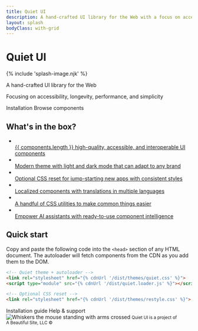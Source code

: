 ```yaml
---
title: Quiet UI
description: A hand-crafted UI library for the Web with a focus on accessibility, longevity, performance, and simplicity.
layout: splash
bodyClass: with-grid
---
```


<div class="splash">
<h1 class="quiet-vh">Quiet UI</h1>

{% include 'splash-image.njk' %}

<p class="subtitle">A hand-crafted UI library for the Web</p>

<p>Focusing on accessibility, longevity, performance, and simplicity</p>

<div class="splash-actions">

<quiet-button href="/docs/" variant="primary" size="xl" pill>
Installation
</quiet-button>

<quiet-button href="/components" size="xl" pill>
Browse components
</quiet-button>

</div>

<quiet-icon id="more-hint" label="Scroll down" name="chevron-down"></quiet-icon>
</div>

<div id="below-the-fold" class="below-splash">

<h2 data-no-anchor>What's in the box?</h2>

<ul class="features-grid">
  <li>
    <a class="stretch" href="/components">
      <quiet-icon name="packages" style="color: #b394f4;"></quiet-icon><br>
      {{ components.length }} high-quality, accessible, and interoperable UI components
    </a>
  </li>
  <li>
    <a class="stretch" href="/docs/theming">
      <quiet-icon name="palette" style="color: #e98d61;"></quiet-icon><br>
      Modern theme with light and dark mode that can adapt to any brand
    </a>
  </li>
  <li>
    <a class="stretch" href="/docs/restyle">
      <quiet-icon name="seedling" style="color: #7db664;"></quiet-icon><br>
      Optional CSS reset for jump-starting new apps with consistent styles
    </a>
  </li>
  <li>
    <a class="stretch" href="/docs/localization">
      <quiet-icon name="language" style="color: #58acf2;"></quiet-icon><br>
      Localized components with translations in multiple languages
    </a>
  </li>  
  <li>
    <a class="stretch" href="/docs/css-utilities">
      <quiet-icon name="tools" style="color: #ee6383;"></quiet-icon><br>
      A handful of CSS utilities to make common things easier
    </a>
  </li>  
  <li>
    <a class="stretch" href="/docs/ai">
      <quiet-icon name="sparkles" style="color: #dbb31d;"></quiet-icon><br>
      Empower AI assistants with ready-to-use component intelligence
    </a>
  </li>  
</ul>

<h2 data-no-anchor>Quick start</h2>

Copy and paste the following code into the `<head>` section of any HTML document. The autoloader will fetch components from the CDN as you add them to the DOM.

```html
<!-- Quiet theme + autoloader -->
<link rel="stylesheet" href="{% cdnUrl '/dist/themes/quiet.css' %}">
<script type="module" src="{% cdnUrl '/dist/quiet.loader.js' %}"></script>

<!-- Optional CSS reset -->
<link rel="stylesheet" href="{% cdnUrl '/dist/themes/restyle.css' %}">
```

<div class="quick-start">
  <quiet-button size="lg" appearance="outline" pill href="/docs">
    Installation guide
  </quiet-button>
  
  <quiet-button size="lg" appearance="outline" pill href="/support">
    Help &amp; support
  </quiet-button>
</div>

<img class="whiskers-center" src="/assets/images/whiskers/arms-crossed.svg" alt="Whiskers the mouse standing with arms crossed">

<small class="copyright">
  Quiet UI is a project of A&nbsp;Beautiful&nbsp;Site,&nbsp;LLC
  &copy;<quiet-date year="numeric"></quiet-date>
</small>

</div>